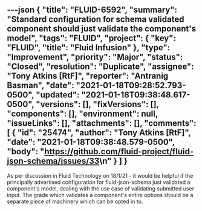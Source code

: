 ---json
{
  "title": "FLUID-6592",
  "summary": "Standard configuration for schema validated component should just validate the component's model",
  "tags": "FLUID",
  "project": {
    "key": "FLUID",
    "title": "Fluid Infusion"
  },
  "type": "Improvement",
  "priority": "Major",
  "status": "Closed",
  "resolution": "Duplicate",
  "assignee": "Tony Atkins [RtF]",
  "reporter": "Antranig Basman",
  "date": "2021-01-18T09:28:52.793-0500",
  "updated": "2021-01-18T09:38:48.617-0500",
  "versions": [],
  "fixVersions": [],
  "components": [],
  "environment": null,
  "issueLinks": [],
  "attachments": [],
  "comments": [
    {
      "id": "25474",
      "author": "Tony Atkins [RtF]",
      "date": "2021-01-18T09:38:48.579-0500",
      "body": "<https://github.com/fluid-project/fluid-json-schema/issues/33>\n"
    }
  ]
}
---
As per discussion in Fluid Technology on 18/1/21 - it would be helpful if the principally advertised configuration for fluid-json-schema just validated a component's model, dealing with the use case of validating submitted user input. The grade which validates a component's entire options should be a separate piece of machinery which can be opted in to.

        